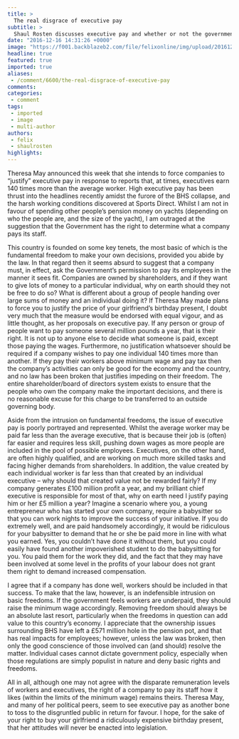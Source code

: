 ```yaml
---
title: >
  The real disgrace of executive pay
subtitle: >
  Shaul Rosten discusses executive pay and whether or not the government should have any influence.
date: "2016-12-16 14:31:26 +0000"
image: "https://f001.backblazeb2.com/file/felixonline/img/upload/201612161431-felix-27677265152_7061229a73_o.jpg"
headline: true
featured: true
imported: true
aliases:
 - /comment/6600/the-real-disgrace-of-executive-pay
comments:
categories:
 - comment
tags:
 - imported
 - image
 - multi-author
authors:
 - felix
 - shaulrosten
highlights:
---
```


Theresa May announced this week that she intends to force companies to “justify” executive pay in response to reports that, at times, executives earn 140 times more than the average worker. High executive pay has been thrust into the headlines recently amidst the furore of the BHS collapse, and the harsh working conditions discovered at Sports Direct. Whilst I am not in favour of spending other people’s pension money on yachts (depending on who the people are, and the size of the yacht), I am outraged at the suggestion that the Government has the right to determine what a company pays its staff.

This country is founded on some key tenets, the most basic of which is the fundamental freedom to make your own decisions, provided you abide by the law. In that regard then it seems absurd to suggest that a company must, in effect, ask the Government’s permission to pay its employees in the manner it sees fit. Companies are owned by shareholders, and if they want to give lots of money to a particular individual, why on earth should they not be free to do so? What is different about a group of people handing over large sums of money and an individual doing it? If Theresa May made plans to force you to justify the price of your girlfriend’s birthday present, I doubt very much that the measure would be endorsed with equal vigour, and as little thought, as her proposals on executive pay. If any person or group of people want to pay someone several million pounds a year, that is their right. It is not up to anyone else to decide what someone is paid, except those paying the wages. Furthermore, no justification whatsoever should be required if a company wishes to pay one individual 140 times more than another. If they pay their workers above minimum wage and pay tax then the company’s activities can only be good for the economy and the country, and no law has been broken that justifies impeding on their freedom. The entire shareholder/board of directors system exists to ensure that the people who own the company make the important decisions, and there is no reasonable excuse for this charge to be transferred to an outside governing body.

Aside from the intrusion on fundamental freedoms, the issue of executive pay is poorly portrayed and represented. Whilst the average worker may be paid far less than the average executive, that is because their job is (often) far easier and requires less skill, pushing down wages as more people are included in the pool of possible employees. Executives, on the other hand, are often highly qualified, and are working on much more skilled tasks and facing higher demands from shareholders. In addition, the value created by each individual worker is far less than that created by an individual executive – why should that created value not be rewarded fairly? If my company generates £100 million profit a year, and my brilliant chief executive is responsible for most of that, why on earth need I justify paying him or her £5 million a year? Imagine a scenario where you, a young entrepreneur who has started your own company, require a babysitter so that you can work nights to improve the success of your initiative. If you do extremely well, and are paid handsomely accordingly, it would be ridiculous for your babysitter to demand that he or she be paid more in line with what you earned. Yes, you couldn’t have done it without them, but you could easily have found another impoverished student to do the babysitting for you. You paid them for the work they did, and the fact that they may have been involved at some level in the profits of your labour does not grant them right to demand increased compensation.

I agree that if a company has done well, workers should be included in that success. To make that the law, however, is an indefensible intrusion on basic freedoms. If the government feels workers are underpaid, they should raise the minimum wage accordingly. Removing freedom should always be an absolute last resort, particularly when the freedoms in question can add value to this country’s economy. I appreciate that the ownership issues surrounding BHS have left a £571 million hole in the pension pot, and that has real impacts for employees;  however, unless the law was broken, then only the good conscience of those involved can (and should) resolve the matter. Individual cases cannot dictate government policy, especially when those regulations are simply populist in nature and deny basic rights and freedoms.

All in all, although one may not agree with the disparate remuneration levels of workers and executives, the right of a company to pay its staff how it likes (within the limits of the minimum wage) remains theirs. Theresa May, and many of her political peers, seem to see executive pay as another bone to toss to the disgruntled public in return for favour. I hope, for the sake of your right to buy your girlfriend a ridiculously expensive birthday present, that her attitudes will never be enacted into legislation.
